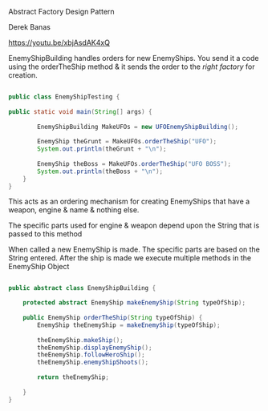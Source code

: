 

Abstract Factory Design Pattern

Derek Banas


https://youtu.be/xbjAsdAK4xQ

EnemyShipBuilding handles orders for new EnemyShips. 
You send it a code using the orderTheShip method & it sends the order to the *right factory* for creation.

```java

public class EnemyShipTesting {
	
public static void main(String[] args) {
		
		EnemyShipBuilding MakeUFOs = new UFOEnemyShipBuilding();
 
		EnemyShip theGrunt = MakeUFOs.orderTheShip("UFO");
		System.out.println(theGrunt + "\n");
		
		EnemyShip theBoss = MakeUFOs.orderTheShip("UFO BOSS");
		System.out.println(theBoss + "\n");
	}
}

```

This acts as an ordering mechanism for creating EnemyShips that have a weapon, engine & name & nothing else.
	
The specific parts used for engine & weapon depend  upon the String that is passed to this method

When called a new EnemyShip is made. The specific parts are based on the String entered. After the ship is made we execute multiple methods in the EnemyShip Object

```java

public abstract class EnemyShipBuilding {

	protected abstract EnemyShip makeEnemyShip(String typeOfShip);
	
	public EnemyShip orderTheShip(String typeOfShip) {
		EnemyShip theEnemyShip = makeEnemyShip(typeOfShip);
		
		theEnemyShip.makeShip();
		theEnemyShip.displayEnemyShip();
		theEnemyShip.followHeroShip();
		theEnemyShip.enemyShipShoots();
		
		return theEnemyShip;
		
	}
}
```

